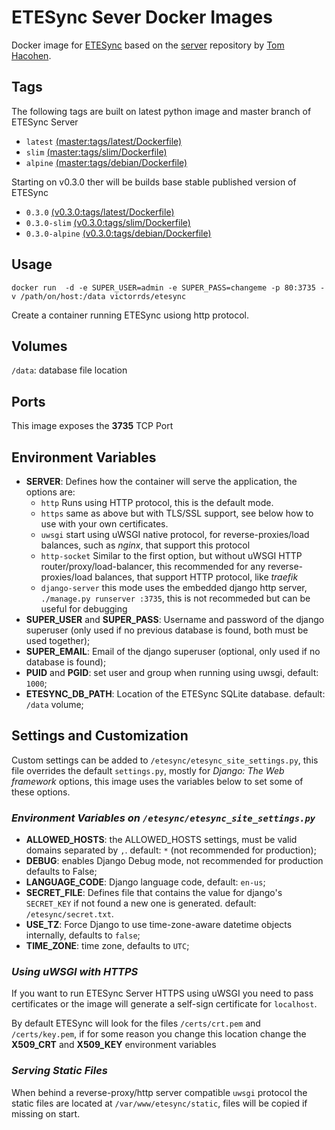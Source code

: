 # ETESync Sever Docker Images

Docker image for [ETESync](https://www.etesync.com/) based on the [server](https://github.com/etesync/server) repository by [Tom Hacohen](https://github.com/tasn).

## Tags

The following tags are built on latest python image and master branch of ETESync Server 

- `latest` [(master:tags/latest/Dockerfile)](https://github.com/victor-rds/docker-etesync-server/blob/master/tags/base/Dockerfile)
- `slim`  [(master:tags/slim/Dockerfile)](https://github.com/victor-rds/docker-etesync-server/blob/master/tags/slim/Dockerfile)
- `alpine` [(master:tags/debian/Dockerfile)](https://github.com/victor-rds/docker-etesync-server/blob/master/tags/alpine/Dockerfile)

Starting on v0.3.0 ther will be builds base stable published version of ETESync

- `0.3.0` [(v0.3.0:tags/latest/Dockerfile)](https://github.com/victor-rds/docker-etesync-server/blob/master/tags/base/Dockerfile)
- `0.3.0-slim`  [(v0.3.0:tags/slim/Dockerfile)](https://github.com/victor-rds/docker-etesync-server/blob/master/tags/slim/Dockerfile)
- `0.3.0-alpine` [(v0.3.0:tags/debian/Dockerfile)](https://github.com/victor-rds/docker-etesync-server/blob/master/tags/alpine/Dockerfile)

## Usage

```docker run  -d -e SUPER_USER=admin -e SUPER_PASS=changeme -p 80:3735 -v /path/on/host:/data victorrds/etesync```

Create a container running ETESync usiong http protocol.

## Volumes

`/data`: database file location

## Ports

This image exposes the **3735** TCP Port

## Environment Variables

- **SERVER**: Defines how the container will serve the application, the options are:
  - `http` Runs using HTTP protocol, this is the default mode.
  - `https` same as above but with TLS/SSL support, see below how to use with your own certificates.
  - `uwsgi` start using uWSGI native protocol, for reverse-proxies/load balances, such as _nginx_, that support this protocol
  - `http-socket` Similar to the first option, but without uWSGI HTTP router/proxy/load-balancer, this recommended for any reverse-proxies/load balances, that support HTTP protocol, like _traefik_
  - `django-server` this mode uses the embedded django http server, `./manage.py runserver :3735`, this is not recommeded but can be useful for debugging
- **SUPER_USER** and **SUPER_PASS**: Username and password of the django superuser (only used if no previous database is found, both must be used together);
- **SUPER_EMAIL**: Email of the django superuser (optional, only used if no database is found);
- **PUID** and **PGID**: set user and group when running using uwsgi, default: `1000`;
- **ETESYNC_DB_PATH**: Location of the ETESync SQLite database. default: `/data` volume;

## Settings and Customization

Custom settings can be added to `/etesync/etesync_site_settings.py`, this file overrides the default `settings.py`, mostly for _Django: The Web framework_ options, this image uses the variables below to set some of these options.

### _Environment Variables on `/etesync/etesync_site_settings.py`_

- **ALLOWED_HOSTS**:  the ALLOWED_HOSTS settings, must be valid domains separated by `,`. default: `*` (not recommended for production);
- **DEBUG**: enables Django Debug mode, not recommended for production defaults to False;
- **LANGUAGE_CODE**: Django language code, default: `en-us`;
- **SECRET_FILE**: Defines file that contains the value for django's `SECRET_KEY` if not found a new one is generated. default: `/etesync/secret.txt`.
- **USE_TZ**: Force Django to use time-zone-aware datetime objects internally, defaults to `false`;
- **TIME_ZONE**: time zone, defaults to `UTC`;

### _Using uWSGI with HTTPS_

If you want to run ETESync Server HTTPS using uWSGI you need to pass certificates or the image will generate a self-sign certificate for `localhost`.

By default ETESync will look for the files `/certs/crt.pem` and `/certs/key.pem`, if for some reason you change this location change the **X509_CRT** and **X509_KEY** environment variables

### _Serving Static Files_

When behind a reverse-proxy/http server compatible `uwsgi` protocol the static files are located at `/var/www/etesync/static`, files will be copied if missing on start.